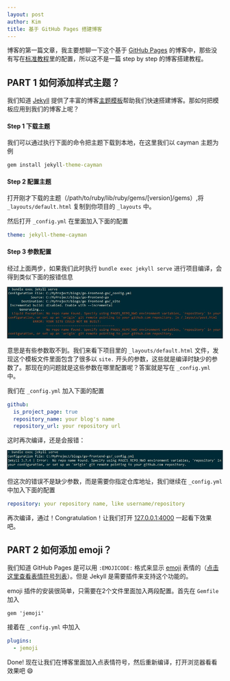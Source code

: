 ```yaml
---
layout: post
author: Kim
title: 基于 GitHub Pages 搭建博客
---
```


博客的第一篇文章，我主要想聊一下这个基于 [GitHub Pages](https://pages.github.com/) 的博客中，那些没有写在[标准教程](https://help.github.com/articles/setting-up-your-github-pages-site-locally-with-jekyll/)里的配置，所以这不是一篇 step by step 的博客搭建教程。

## PART 1 如何添加样式主题？

我们知道 [Jekyll](https://jekyllrb.com/) 提供了丰富的博客[主题模板](https://rubygems.org/search?utf8=%E2%9C%93&query=jekyll-theme)帮助我们快速搭建博客。那如何把模板应用到我们的博客上呢？

#### Step 1 下载主题

我们可以通过执行下面的命令把主题下载到本地，在这里我们以 cayman 主题为例

```cmd
gem install jekyll-theme-cayman
```

#### Step 2 配置主题

打开刚才下载的主题（/path/to/ruby/lib/ruby/gems/[version]/gems）,将 `_layouts/default.html` 复制到你项目的 `_layouts` 中。

然后打开 `_config.yml` 在里面加入下面的配置

```yml
theme: jekyll-theme-cayman
```

#### Step 3 参数配置
经过上面两步，如果我们此时执行 `bundle exec jekyll serve` 进行项目编译，会得到类似下面的报错信息

![编译失败](/images/2018-12-08-01/01.jpg)

意思是有些参数取不到。我们来看下项目里的 `_layouts/default.html` 文件，发现这个模板文件里面包含了很多以 `site.` 开头的参数，这些就是编译时缺少的参数了。那现在的问题就是这些参数在哪里配置呢？答案就是写在 `_config.yml` 中。

我们在 `_config.yml` 加入下面的配置

```yml
github:
  is_project_page: true
  repository_name: your blog's name
  repository_url: your repository url
```

这时再次编译，还是会报错：

![编译失败](/images/2018-12-08-01/02.jpg)

但这次的错误不是缺少参数，而是需要你指定仓库地址，我们继续在 `_config.yml` 中加入下面的配置

```yml
repository: your repository name, like username/repository
```

再次编译，通过！Congratulation！让我们打开 [127.0.0.1:4000](127.0.0.1:4000) 一起看下效果吧。


## PART 2 如何添加 emoji？

我们知道 GitHub Pages 是可以用 `:EMOJICODE:` 格式来显示 [emoji](https://zh.wikipedia.org/wiki/%E8%A1%A8%E6%83%85%E5%9B%BE%E6%A0%87) 表情的（[点击这里查看表情符号列表](https://github.com/ikatyang/emoji-cheat-sheet/blob/master/README.md)）。但是 Jekyll 是需要插件来支持这个功能的。

emoji 插件的安装很简单，只需要在2个文件里面加入两段配置。首先在 `Gemfile` 加入

```gemfile
gem 'jemoji'
```

接着在 `_config.yml` 中加入

```yml
plugins:
  - jemoji
```

Done! 现在让我们在博客里面加入点表情符号，然后重新编译，打开浏览器看看效果吧 :smile: